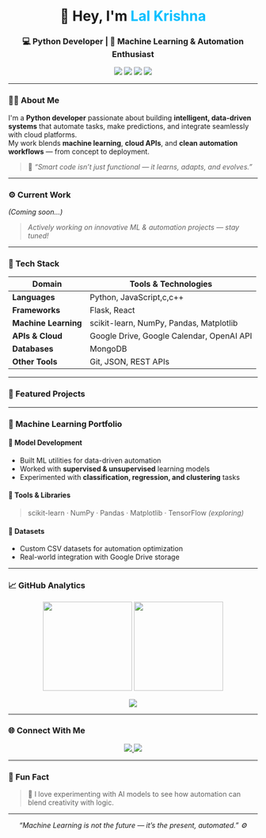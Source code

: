 <!-- 🚀 Premium GitHub Portfolio README for Lal Krishna -->

<h1 align="center">👋 Hey, I'm <span style="color:#00bfff;">Lal Krishna</span></h1>
<h3 align="center">💻 Python Developer | 🤖 Machine Learning & Automation Enthusiast</h3>

<p align="center">
  <img src="https://img.shields.io/badge/Focus-Machine%20Learning-blue?style=flat-square" />
  <img src="https://img.shields.io/badge/Automation-Intelligent%20Systems-green?style=flat-square" />
  <img src="https://img.shields.io/badge/Cloud-Google%20APIs-lightgrey?style=flat-square" />
  <img src="https://img.shields.io/badge/Language-Python-yellow?style=flat-square" />
</p>

---

### 👨‍💻 About Me  

I'm a **Python developer** passionate about building **intelligent, data-driven systems** that automate tasks, make predictions, and integrate seamlessly with cloud platforms.  
My work blends **machine learning**, **cloud APIs**, and **clean automation workflows** — from concept to deployment.

> 🧠 _“Smart code isn’t just functional — it learns, adapts, and evolves.”_

---

### ⚙️ Current Work  

*(Coming soon...)*  
> _Actively working on innovative ML & automation projects — stay tuned!_

---

### 🧠 Tech Stack  

| Domain | Tools & Technologies |
|--------|----------------------|
| **Languages** | Python, JavaScript,c,c++|
| **Frameworks** | Flask, React |
| **Machine Learning** | scikit-learn, NumPy, Pandas, Matplotlib |
| **APIs & Cloud** | Google Drive, Google Calendar, OpenAI API |
| **Databases** | MongoDB |
| **Other Tools** | Git, JSON, REST APIs |

---

### 🚀 Featured Projects  


---

### 🤖 Machine Learning Portfolio  

#### 🔹 Model Development
- Built ML utilities for data-driven automation  
- Worked with **supervised & unsupervised** learning models  
- Experimented with **classification, regression, and clustering** tasks  

#### 🔹 Tools & Libraries
> scikit-learn · NumPy · Pandas · Matplotlib · TensorFlow *(exploring)*  

#### 🔹 Datasets
- Custom CSV datasets for automation optimization  
- Real-world integration with Google Drive storage  

---

### 📈 GitHub Analytics  

<p align="center">
  <img height="180em" src="https://github-readme-stats.vercel.app/api?username=starboy20&show_icons=true&theme=tokyonight&hide_border=true" />
  <img height="180em" src="https://github-readme-streak-stats.herokuapp.com/?user=starboy29&theme=tokyonight&hide_border=true" />
</p>

<p align="center">
  <img src="https://github-readme-activity-graph.vercel.app/graph?username=starboy29&theme=tokyo-night&hide_border=true" />
</p>

---

### 🌐 Connect With Me  

<p align="center">
  <a href="mailto:lal593988@gmail.com">
    <img src="https://img.shields.io/badge/Email-D14836?style=for-the-badge&logo=gmail&logoColor=white"/>
  </a>
  <a href="https://github.com/starboy29">
    <img src="https://img.shields.io/badge/GitHub-171515?style=for-the-badge&logo=github&logoColor=white"/>
  </a>
</p>

---

### 💬 Fun Fact  

> 🧩 I love experimenting with AI models to see how automation can blend creativity with logic.

---

<p align="center">
  <i>“Machine Learning is not the future — it’s the present, automated.” ⚙️</i>
</p>
